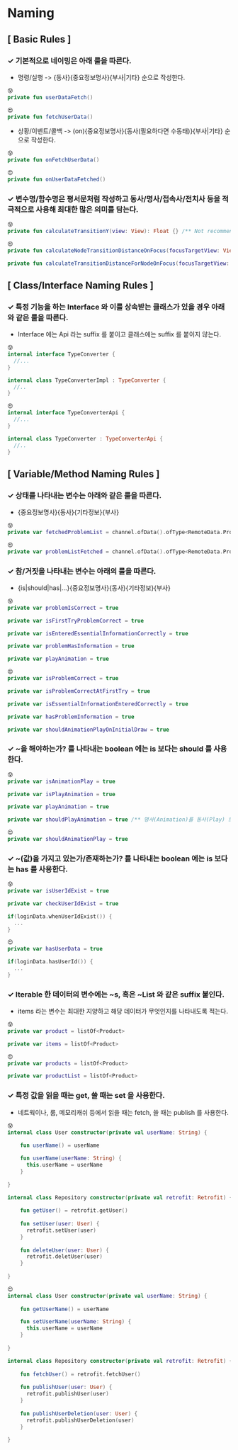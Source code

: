 # Naming

## [ Basic Rules ]

### ✓ 기본적으로 네이밍은 아래 룰을 따른다.

- 명령/실행 -> {동사}{중요정보명사}{부사|기타} 순으로 작성한다.

``` kotlin 
😰
private fun userDataFetch()

😍
private fun fetchUserData()
```

- 상황/이벤트/콜백 -> (on){중요정보명사}{동사(필요하다면 수동태)}{부사|기타} 순으로 작성한다.

``` kotlin 
😰
private fun onFetchUserData()

😍
private fun onUserDataFetched()
```

### ✓ 변수명/함수명은 평서문처럼 작성하고 동사/명사/접속사/전치사 등을 적극적으로 사용해 최대한 많은 의미를 담는다.

``` kotlin 
😰
private fun calculateTransitionY(view: View): Float {} /** Not recommended */

😍
private fun calculateNodeTransitionDistanceOnFocus(focusTargetView: View): Float {} /** Recommended */

private fun calculateTransitionDistanceForNodeOnFocus(focusTargetView: View): Float {} /** Recommended */
```

## [ Class/Interface Naming Rules ]

### ✓ 특정 기능을 하는 Interface 와 이를 상속받는 클래스가 있을 경우 아래와 같은 룰을 따른다.

- Interface 에는 Api 라는 suffix 를 붙이고 클래스에는 suffix 를 붙이지 않는다.

``` kotlin
😰
internal interface TypeConverter {
  //...
}

internal class TypeConverterImpl : TypeConverter {
  //..
}

😍
internal interface TypeConverterApi {
  //...
}

internal class TypeConverter : TypeConverterApi {
  //..
}

```


## [ Variable/Method Naming Rules ]

### ✓ 상태를 나타내는 변수는 아래와 같은 룰을 따른다.

- {중요정보명사}{동사}{기타정보}{부사}

``` kotlin
😰
private var fetchedProblemList = channel.ofData().ofType<RemoteData.Problem.Fetched>

😍
private var problemListFetched = channel.ofData().ofType<RemoteData.Problem.Fetched>
```

### ✓ 참/거짓을 나타내는 변수는 아래의 룰을 따른다.

- {is|should|has|...}{중요정보명사}{동사}{기타정보}{부사}

``` kotlin 
😰
private var problemIsCorrect = true

private var isFirstTryProblemCorrect = true

private var isEnteredEssentialInformationCorrectly = true

private var problemHasInformation = true

private var playAnimation = true

😍
private var isProblemCorrect = true

private var isProblemCorrectAtFirstTry = true

private var isEssentialInformationEnteredCorrectly = true

private var hasProblemInformation = true

private var shouldAnimationPlayOnInitialDraw = true
```

### ✓ ~을 해야하는가? 를 나타내는 boolean 에는 is 보다는 should 를 사용한다.

``` kotlin 
😰
private var isAnimationPlay = true

private var isPlayAnimation = true

private var playAnimation = true

private var shouldPlayAnimation = true /** 명사(Animation)를 동사(Play) 보다 먼저 쓰기를 권장 */

😍
private var shouldAnimationPlay = true
```

### ✓ ~(값)을 가지고 있는가/존재하는가? 를 나타내는 boolean 에는 is 보다는 has 를 사용한다.

``` kotlin 
😰
private var isUserIdExist = true

private var checkUserIdExist = true

if(loginData.whenUserIdExist()) {
  ...
}

😍
private var hasUserData = true

if(loginData.hasUserId()) {
  ...
}
```

### ✓ Iterable 한 데이터의 변수에는 ~s, 혹은 ~List 와 같은 suffix 붙인다.

- items 라는 변수는 최대한 지양하고 해당 데이터가 무엇인지를 나타내도록 적는다.

``` kotlin 
😰
private var product = listOf<Product>

private var items = listOf<Product>

😍
private var products = listOf<Product>

private var productList = listOf<Product>
```

### ✓ 특정 값을 읽을 때는 get, 쓸 때는 set 을 사용한다.

- 네트웍이나, 룸, 메모리캐쉬 등에서 읽을 때는 fetch, 쓸 때는 publish 를 사용한다.

``` kotlin 
😰
internal class User constructor(private val userName: String) {
  
    fun userName() = userName

    fun userName(userName: String) {
      this.userName = userName
    }
  
}

internal class Repository constructor(private val retrofit: Retrofit) {
  
    fun getUser() = retrofit.getUser()
     
    fun setUser(user: User) {
      retrofit.setUser(user)
    }
     
    fun deleteUser(user: User) {
      retrofit.deletUser(user)    
    }
  
}

😍
internal class User constructor(private val userName: String) {
  
    fun getUserName() = userName

    fun setUserName(userName: String) {
      this.userName = userName
    }
  
}

internal class Repository constructor(private val retrofit: Retrofit) {
  
    fun fetchUser() = retrofit.fetchUser()
     
    fun publishUser(user: User) {
      retrofit.publishUser(user)
    }
     
    fun publishUserDeletion(user: User) {
      retrofit.publishUserDeletion(user)    
    }
  
}
```
